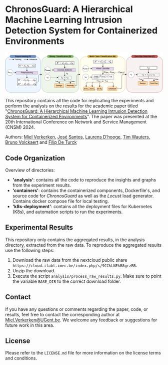 # ChronosGuard: A Hierarchical Machine Learning Intrusion Detection System for Containerized Environments

![Architecture of ChronosGuard the novel Multi-Stage Hierarchical IDS](ChronosGuard.png)

This repository contains all the code for replicating the experiments and perform the analysis on the results for the academic paper titled "[ChronosGuard: A Hierarchical Machine Learning Intrusion Detection System for Containerized Environments](todo:doi)". The paper was presented at the 20th International Conference on Network and Service Management (CNSM) 2024. 

Authors: [Miel Verkerken](https://scholar.google.be/citations?user=WiZwBjoAAAAJ), [José Santos](https://scholar.google.com/citations?user=57EIYWcAAAAJ), [Laurens D’hooge](https://scholar.google.be/citations?user=NQe4w9UAAAAJ), [Tim Wauters](https://scholar.google.be/citations?user=Kvxp9iYAAAAJ), [Bruno Volckaert](https://scholar.google.be/citations?user=NIILGOMAAAAJ) and [Filip De Turck](https://scholar.google.be/citations?user=-HXXnmEAAAAJ)

## Code Organization

Overview of directories:
- **'analysis'**: contains all the code to reproduce the insights and graphs from the experiment results.
- **'containers'**: contains the containerized components, Dockerfile's, and source code for *ChronosGuard* as well as the *Locust* load generator. Contains docker compose file for local testing.
- **'k8s-deployment'**: contains all the deployment files for Kubernetes (K8s), and automation scripts to run the experiments.

## Experimental Results

This repository only contains the aggregated results, in the analysis directory, extracted from the raw data. To reproduce the aggregated results use the following steps:
1. Download the raw data from the nextcloud public share `https://cloud.ilabt.imec.be/index.php/s/9CCkLNEkB8grzRB`.
2. Unzip the download.
3. Execute the script `analysis/process_raw_results.py`. Make sure to point the variable `BASE_DIR` to the correct download folder.

## Contact

If you have any questions or comments regarding the paper, code, or results, feel free to contact the corresponding author at Miel.Verkerken@UGent.be. We welcome any feedback or suggestions for future work in this area. 

## License

Please refer to the `LICENSE.md` file for more information on the license terms and conditions.